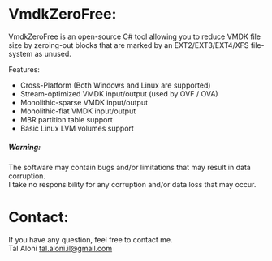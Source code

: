 VmdkZeroFree:
===================
VmdkZeroFree is an open-source C# tool allowing you to reduce VMDK file size by zeroing-out blocks that are marked by an EXT2/EXT3/EXT4/XFS file-system as unused.  

Features:  
* Cross-Platform (Both Windows and Linux are supported)  
* Stream-optimized VMDK input/output (used by OVF / OVA)  
* Monolithic-sparse VMDK input/output  
* Monolithic-flat VMDK input/output  
* MBR partition table support  
* Basic Linux LVM volumes support  

##### Warning:  
The software may contain bugs and/or limitations that may result in data corruption.  
I take no responsibility for any corruption and/or data loss that may occur.  

Contact:
========
If you have any question, feel free to contact me.  
Tal Aloni <tal.aloni.il@gmail.com>
